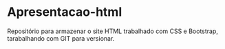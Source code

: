 # Apresentacao-html
Repositório para armazenar o site HTML trabalhado com CSS e Bootstrap, tarabalhando com GIT para versionar.
